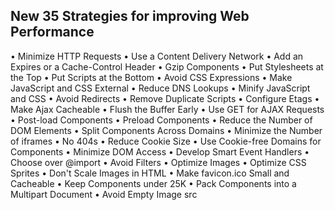 ## New 35 Strategies for improving Web Performance 

•	Minimize HTTP Requests
•	Use a Content Delivery Network
•	Add an Expires or a Cache-Control Header
•	Gzip Components
•	Put Stylesheets at the Top
•	Put Scripts at the Bottom
•	Avoid CSS Expressions
•	Make JavaScript and CSS External
•	Reduce DNS Lookups
•	Minify JavaScript and CSS
•	Avoid Redirects
•	Remove Duplicate Scripts
•	Configure Etags
•	Make Ajax Cacheable
•	Flush the Buffer Early
•	Use GET for AJAX Requests
•	Post-load Components
•	Preload Components
•	Reduce the Number of DOM Elements
•	Split Components Across Domains
•	Minimize the Number of iframes
•	No 404s
•	Reduce Cookie Size
•	Use Cookie-free Domains for Components
•	Minimize DOM Access
•	Develop Smart Event Handlers
•	Choose <link> over @import
•	Avoid Filters
•	Optimize Images
•	Optimize CSS Sprites
•	Don't Scale Images in HTML
•	Make favicon.ico Small and Cacheable
•	Keep Components under 25K
•	Pack Components into a Multipart Document
•	Avoid Empty Image src
